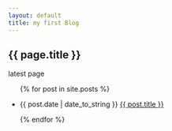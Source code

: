 ```yaml
---
layout: default
title: my first Blog
---
```

<link href="http://github.com/yrgoldteeth/darkdowncss/raw/master/darkdown.css" rel="stylesheet"></link> 
<h2>{{ page.title }}</h2>

<p>latest page </p>

<ul>

{% for post in site.posts %}

<li>{{ post.date | date_to_string }} <a href="{{ site.baseurl }}{{ post.url }}">{{ post.title }}</a></li>

{% endfor %}
</ul>
